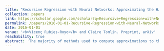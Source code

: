 ```yaml
---
title: "Recursive Regression with Neural Networks: Approximating the HJI PDE Solution"
collection: papers
link: https://scholar.google.com/scholar?q=Recursive+Regression+with+Neural+Networks:+Approximating+the+HJI+PDE+Solution
permalink: /papers/2016-01-01-Recursive-Regression-with-Neural-Networks:-Approximating-the-HJI-PDE-Solution
date: 2016-01-01
venue: '<b>Vicenç Rubies-Royo</b> and Claire Tomlin. Preprint, arXiv'
reachability: true
abstract: 'The majority of methods used to compute approximations to the Hamilton-Jacobi-Isaacs partial differential equation (HJI PDE) rely on the discretization of the state space to perform dynamic programming updates. This type of approach is known to suffer from the curse of dimensionality due to the exponential growth in grid points with the state dimension. In this work we present an approximate dynamic programming algorithm that computes an approximation of the solution of the HJI PDE by alternating between solving a regression problem and solving a minimax problem using a feedforward neural network as the function approximator. We find that this method requires less memory to run and to store the approximation than traditional gridding methods, and we test it on a few systems of two, three and six dimensions.'
---
```

<!-- Abstract: The majority of methods used to compute approximations to the Hamilton-Jacobi-Isaacs partial differential equation (HJI PDE) rely on the discretization of the state space to perform dynamic programming updates. This type of approach is known to suffer from the curse of dimensionality due to the exponential growth in grid points with the state dimension. In this work we present an approximate dynamic programming algorithm that computes an approximation of the solution of the HJI PDE by alternating between solving a regression problem and solving a minimax problem using a feedforward neural network as the function approximator. We find that this method requires less memory to run and to store the approximation than traditional gridding methods, and we test it on a few systems of two, three and six dimensions. -->
<!-- Use [Google Scholar](https://scholar.google.com/scholar?q=A+Classification-based+Approach+for+Approximate+Reachability){:target="_blank"} for full citation
citation: '<b>Vicenç Rubies-Royo</b>, David Fridovich-Keil, Sylvia Herbert and Claire Tomlin, &quot;A Classification-based Approach for Approximate Reachability.&quot; In the proceedings of the International Conference on Robotics and Automation (ICRA), 2019.' -->